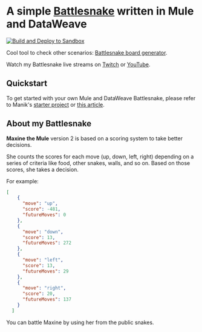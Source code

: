 # A simple [Battlesnake](http://play.battlesnake.com) written in Mule and DataWeave

[![Build and Deploy to Sandbox](https://github.com/alexandramartinez/mule-battlesnake/actions/workflows/build.yml/badge.svg)](https://github.com/alexandramartinez/mule-battlesnake/actions/workflows/build.yml)

Cool tool to check other scenarios: [Battlesnake board generator](https://nettogrof.github.io/battle-snake-board-generator/).

Watch my Battlesnake live streams on [Twitch](https://www.twitch.tv/devalexmartinez) or [YouTube](https://www.youtube.com/playlist?list=PLb61lESgk6hi60IazebMZ7pmZBZeIcEKt).

## Quickstart

To get started with your own Mule and DataWeave Battlesnake, please refer to Manik's [starter project](https://github.com/manikmagar/mule-battlesnake-starter) or [this article](https://www.prostdev.com/post/how-to-develop-a-battlesnake-using-a-mulesoft-api-and-the-dataweave-language).

## About my Battlesnake

**Maxine the Mule** version 2 is based on a scoring system to take better decisions. 

She counts the scores for each move (up, down, left, right) depending on a series of criteria like food, other snakes, walls, and so on. Based on those scores, she takes a decision.

For example:

```json
[
    {
      "move": "up",
      "score": -481,
      "futureMoves": 0
    },
    {
      "move": "down",
      "score": 13,
      "futureMoves": 272
    },
    {
      "move": "left",
      "score": 13,
      "futureMoves": 29
    },
    {
      "move": "right",
      "score": 20,
      "futureMoves": 137
    }
  ]
```

You can battle Maxine by using her from the public snakes.